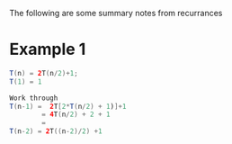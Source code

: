 The following are some summary notes from recurrances

# Example 1

```java
T(n) = 2T(n/2)+1;
T(1) = 1

Work through
T(n-1) =  2T[2*T(n/2) + 1)]+1
        = 4T(n/2) + 2 + 1
        = 
T(n-2) = 2T((n-2)/2) +1

```